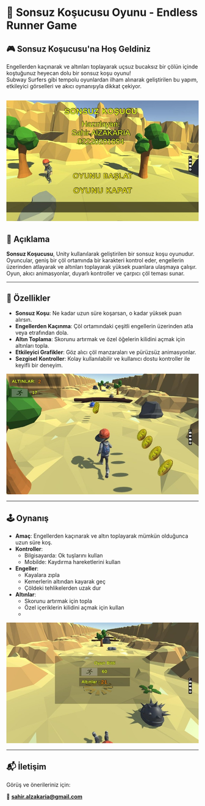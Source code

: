 # 🏃 Sonsuz Koşucusu Oyunu - Endless Runner Game

## 🎮 Sonsuz Koşucusu'na Hoş Geldiniz

Engellerden kaçınarak ve altınları toplayarak uçsuz bucaksız bir çölün içinde koştuğunuz heyecan dolu bir sonsuz koşu oyunu!  
Subway Surfers gibi tempolu oyunlardan ilham alınarak geliştirilen bu yapım, etkileyici görselleri ve akıcı oynanışıyla dikkat çekiyor.

![pic1](./TempAssets/Picture1.jpg)
---

## 📌 Açıklama

**Sonsuz Koşucusu**, Unity kullanılarak geliştirilen bir sonsuz koşu oyunudur.  
Oyuncular, geniş bir çöl ortamında bir karakteri kontrol eder, engellerin üzerinden atlayarak ve altınları toplayarak yüksek puanlara ulaşmaya çalışır.  
Oyun, akıcı animasyonlar, duyarlı kontroller ve çarpıcı çöl teması sunar.

---

## 🚀 Özellikler

- **Sonsuz Koşu**: Ne kadar uzun süre koşarsan, o kadar yüksek puan alırsın.  
- **Engellerden Kaçınma**: Çöl ortamındaki çeşitli engellerin üzerinden atla veya etrafından dola.  
- **Altın Toplama**: Skorunu artırmak ve özel öğelerin kilidini açmak için altınları topla.  
- **Etkileyici Grafikler**: Göz alıcı çöl manzaraları ve pürüzsüz animasyonlar.  
- **Sezgisel Kontroller**: Kolay kullanılabilir ve kullanıcı dostu kontroller ile keyifli bir deneyim.

![pic2](./TempAssets/Picture2.jpg)

---

## 🕹️ Oynanış

- **Amaç**: Engellerden kaçınarak ve altın toplayarak mümkün olduğunca uzun süre koş.  
- **Kontroller**:  
  - Bilgisayarda: Ok tuşlarını kullan  
  - Mobilde: Kaydırma hareketlerini kullan  
- **Engeller**:  
  - Kayalara zıpla  
  - Kemerlerin altından kayarak geç  
  - Çöldeki tehlikelerden uzak dur  
- **Altınlar**:  
  - Skorunu artırmak için topla  
  - Özel içeriklerin kilidini açmak için kullan
  - 
![pic3](./TempAssets/Picture3.jpg)

---

## 📬 İletişim

Görüş ve önerileriniz için:

📧 **sahir.alzakaria@gmail.com**
